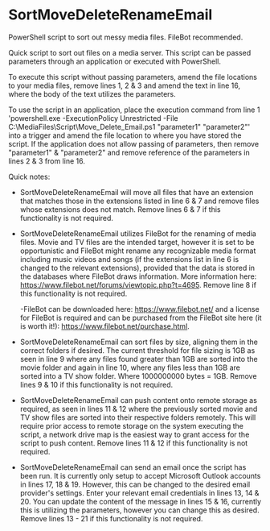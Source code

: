# SortMoveDeleteRenameEmail
PowerShell script to sort out messy media files. FileBot recommended.

Quick script to sort out files on a media server. This script can be passed parameters through an application or executed with PowerShell. 

To execute this script without passing parameters, amend the file locations to your media files, remove lines 1, 2 & 3 and amend the text in line 16, where the body of the text utilizes the parameters. 

To use the script in an application, place the execution command from line 1 'powershell.exe -ExecutionPolicy Unrestricted -File C:\MediaFiles\Script\Move_Delete_Email.ps1 "parameter1" "parameter2"' into a trigger and amend the file location to where you have stored the script. If the application does not allow passing of parameters, then remove "parameter1" & "parameter2" and remove reference of the parameters in lines 2 & 3 from line 16. 

Quick notes:

 - SortMoveDeleteRenameEmail will move all files that have an extension that matches those in the extensions listed in line 6 & 7 and remove files whose extensions does not match. Remove lines 6 & 7 if this functionality is not required.

 - SortMoveDeleteRenameEmail utilizes FileBot for the renaming of media files. Movie and TV files are the intended target, however it is set to be opportunistic and FileBot might rename any recognizable media format including music videos and songs (if the extensions list in line 6 is changed to the relevant extensions), provided that the data is stored in the databases where FileBot draws information. More information here: https://www.filebot.net/forums/viewtopic.php?t=4695. Remove line 8 if this functionality is not required.
 
     -FileBot can be downloaded here: https://www.filebot.net/ and a license for FileBot is required and can be purchased from the FileBot site here (it is worth it!): https://www.filebot.net/purchase.html.
 
 - SortMoveDeleteRenameEmail can sort files by size, aligning them in the correct folders if desired. The current threshold for file sizing is 1GB as seen in line 9 where any files found greater than 1GB are sorted into the movie folder and again in line 10, where any files less than 1GB are sorted into a TV show folder. Where 1000000000 bytes = 1GB. Remove lines 9 & 10 if this functionality is not required.

- SortMoveDeleteRenameEmail can push content onto remote storage as required, as seen in lines 11 & 12 where the previously sorted movie and TV show files are sorted into their respective folders remotely. This will require prior access to remote storage on the system executing the script, a network drive map is the easiest way to grant access for the script to push content. Remove lines 11 & 12 if this functionality is not required. 

- SortMoveDeleteRenameEmail can send an email once the script has been run. It is currently only setup to accept Microsoft Outlook accounts in lines 17, 18 & 19. However, this can be changed to the desired email provider's settings. Enter your relevant email credentials in lines 13, 14 & 20. You can update the content of the message in lines 15 & 16, currently this is utilizing the parameters, however you can change this as desired. Remove lines 13 - 21 if this functionality is not required.

